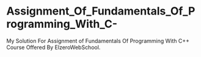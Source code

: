 # Assignment_Of_Fundamentals_Of_Programming_With_C-
My Solution For Assignment of Fundamentals Of Programming With C++ Course Offered By ElzeroWebSchool.
